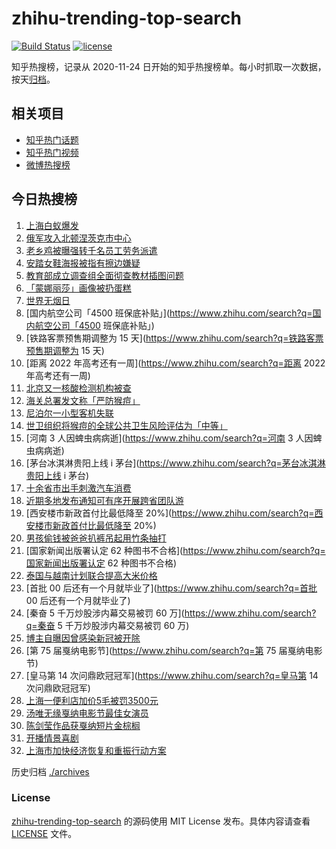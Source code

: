 # zhihu-trending-top-search

[![Build Status](https://github.com/justjavac/zhihu-trending-top-search/workflows/ci/badge.svg?branch=main)](https://github.com/justjavac/zhihu-trending-top-search/actions)
[![license](https://img.shields.io/github/license/justjavac/zhihu-trending-top-search)](https://github.com/justjavac/zhihu-trending-top-search/blob/main/LICENSE)

知乎热搜榜，记录从 2020-11-24 日开始的知乎热搜榜单。每小时抓取一次数据，按天[归档](./archives)。

## 相关项目

- [知乎热门话题](https://github.com/justjavac/zhihu-trending-hot-questions)
- [知乎热门视频](https://github.com/justjavac/zhihu-trending-hot-video)
- [微博热搜榜](https://github.com/justjavac/weibo-trending-hot-search)

## 今日热搜榜

<!-- BEGIN -->
<!-- 最后更新时间 Tue May 31 2022 15:06:24 GMT+0800 (China Standard Time) -->

1. [上海白蚁爆发](https://www.zhihu.com/search?q=上海白蚁爆发)
1. [俄军攻入北顿涅茨克市中心](https://www.zhihu.com/search?q=俄军攻入北顿涅茨克市中心)
1. [老乡鸡被曝强转千名员工劳务派遣](https://www.zhihu.com/search?q=老乡鸡被曝强转千名员工劳务派遣)
1. [安踏女鞋海报被指有擦边嫌疑](https://www.zhihu.com/search?q=安踏女鞋海报被指有擦边嫌疑)
1. [教育部成立调查组全面彻查教材插图问题](https://www.zhihu.com/search?q=教育部成立调查组全面彻查教材插图问题)
1. [「蒙娜丽莎」画像被扔蛋糕](https://www.zhihu.com/search?q=「蒙娜丽莎」画像被扔蛋糕)
1. [世界无烟日](https://www.zhihu.com/search?q=世界无烟日)
1. [国内航空公司「4500 班保底补贴」](https://www.zhihu.com/search?q=国内航空公司「4500 班保底补贴」)
1. [铁路客票预售期调整为 15 天](https://www.zhihu.com/search?q=铁路客票预售期调整为 15 天)
1. [距离 2022 年高考还有一周](https://www.zhihu.com/search?q=距离 2022 年高考还有一周)
1. [北京又一核酸检测机构被查](https://www.zhihu.com/search?q=北京又一核酸检测机构被查)
1. [海关总署发文称「严防猴痘」](https://www.zhihu.com/search?q=海关总署发文称「严防猴痘」)
1. [尼泊尔一小型客机失联](https://www.zhihu.com/search?q=尼泊尔一小型客机失联)
1. [世卫组织将猴痘的全球公共卫生风险评估为「中等」](https://www.zhihu.com/search?q=世卫组织将猴痘的全球公共卫生风险评估为「中等」)
1. [河南 3 人因蜱虫病病逝](https://www.zhihu.com/search?q=河南 3 人因蜱虫病病逝)
1. [茅台冰淇淋贵阳上线 i 茅台](https://www.zhihu.com/search?q=茅台冰淇淋贵阳上线 i 茅台)
1. [十余省市出手刺激汽车消费](https://www.zhihu.com/search?q=十余省市出手刺激汽车消费)
1. [近期多地发布通知可有序开展跨省团队游](https://www.zhihu.com/search?q=近期多地发布通知可有序开展跨省团队游)
1. [西安楼市新政首付比最低降至 20%](https://www.zhihu.com/search?q=西安楼市新政首付比最低降至 20%)
1. [男孩偷钱被爸爸扒裤吊起用竹条抽打](https://www.zhihu.com/search?q=男孩偷钱被爸爸扒裤吊起用竹条抽打)
1. [国家新闻出版署认定 62 种图书不合格](https://www.zhihu.com/search?q=国家新闻出版署认定 62 种图书不合格)
1. [泰国与越南计划联合提高大米价格](https://www.zhihu.com/search?q=泰国与越南计划联合提高大米价格)
1. [首批 00 后还有一个月就毕业了](https://www.zhihu.com/search?q=首批 00 后还有一个月就毕业了)
1. [秦奋 5 千万炒股涉内幕交易被罚 60 万](https://www.zhihu.com/search?q=秦奋 5 千万炒股涉内幕交易被罚 60 万)
1. [博主自曝因曾感染新冠被开除](https://www.zhihu.com/search?q=博主自曝因曾感染新冠被开除)
1. [第 75 届戛纳电影节](https://www.zhihu.com/search?q=第 75 届戛纳电影节)
1. [皇马第 14 次问鼎欧冠冠军](https://www.zhihu.com/search?q=皇马第 14 次问鼎欧冠冠军)
1. [上海一便利店加价5毛被罚3500元](https://www.zhihu.com/search?q=上海一便利店加价5毛被罚3500元)
1. [汤唯无缘戛纳电影节最佳女演员](https://www.zhihu.com/search?q=汤唯无缘戛纳电影节最佳女演员)
1. [陈剑莹作品获戛纳短片金棕榈](https://www.zhihu.com/search?q=陈剑莹作品获戛纳短片金棕榈)
1. [开播情景喜剧](https://www.zhihu.com/search?q=开播情景喜剧)
1. [上海市加快经济恢复和重振行动方案](https://www.zhihu.com/search?q=上海市加快经济恢复和重振行动方案)

<!-- END -->

历史归档 [./archives](./archives)

### License

[zhihu-trending-top-search](https://github.com/justjavac/zhihu-trending-top-search)
的源码使用 MIT License 发布。具体内容请查看 [LICENSE](./LICENSE) 文件。
